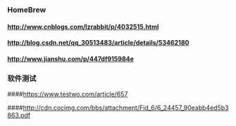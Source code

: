 ### HomeBrew

#### http://www.cnblogs.com/lzrabbit/p/4032515.html

#### http://blog.csdn.net/qq_30513483/article/details/53462180

#### http://www.jianshu.com/p/447df915984e


### 软件测试

####https://www.testwo.com/article/657

####http://cdn.cocimg.com/bbs/attachment/Fid_6/6_24457_90eabb4ed5b3863.pdf

